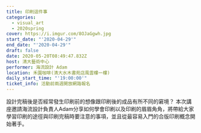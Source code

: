 ```yaml
---
title: 印刷這件事
categories:
  - visual_art
  - 2020spring
cover: https://i.imgur.com/8OJaGgwh.jpg
start_date: "'2020-04-29'"
end_date: "'2020-04-29'"
draft: false
date: 2020-05-20T08:49:47.832Z
host: 清大藝術中心
performer: 海流設計 Adam
location: 禾園咖啡(清大水木書苑店風雲樓一樓)
daily_start_time: "'19:00:00'"
ticket_info: 活動前兩週開放網路報名
---
```


設計完稿後是否經常發生印刷前的想像跟印刷後的成品有所不同的窘境？ 本次講座邀請海流設計負責人Adam分享如何學會印刷以及印刷的眉眉角角，將帶給大家學習印刷的途徑與印刷完稿時要注意的事項，並且從最容易入門的合版印刷概念開始著手。 